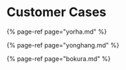 # **Customer Cases**

{% page-ref page="yorha.md" %}



{% page-ref page="yonghang.md" %}


{% page-ref page="bokura.md" %}